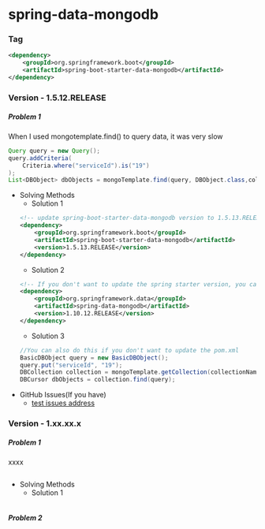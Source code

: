 # spring-data-mongodb

### Tag
```xml
<dependency>
    <groupId>org.springframework.boot</groupId>
    <artifactId>spring-boot-starter-data-mongodb</artifactId>
</dependency>
```

### Version - 1.5.12.RELEASE
##### Problem 1
When I used mongotemplate.find() to query data, it was very slow
```java
Query query = new Query();
query.addCriteria(
    Criteria.where("serviceId").is("19")
);
List<DBObject> dbObjects = mongoTemplate.find(query, DBObject.class,collectionName);
```
* Solving Methods
    * Solution 1
    ``` xml
    <!-- update spring-boot-starter-data-mongodb version to 1.5.13.RELEASE + -->
    <dependency>
        <groupId>org.springframework.boot</groupId>
        <artifactId>spring-boot-starter-data-mongodb</artifactId>
        <version>1.5.13.RELEASE</version>
    </dependency>
    ``` 
    * Solution 2
    ``` xml
    <!-- If you don't want to update the spring starter version, you can update spring-data-mongodb to 1.10.12.release + -->
    <dependency>
        <groupId>org.springframework.data</groupId>
        <artifactId>spring-data-mongodb</artifactId>
        <version>1.10.12.RELEASE</version>
    </dependency>
    ``` 
    * Solution 3
    ``` java
    //You can also do this if you don't want to update the pom.xml
    BasicDBObject query = new BasicDBObject();
    query.put("serviceId", "19");
    DBCollection collection = mongoTemplate.getCollection(collectionName);
    DBCursor dbObjects = collection.find(query);
    ``` 
* GitHub Issues(If you have)
    * [test issues address](./spring-data-mongodb.md)
    
    
### Version - 1.xx.xx.x
##### Problem 1
xxxx
```java
```
* Solving Methods
    * Solution 1
    ``` xml
    ``` 
##### Problem 2